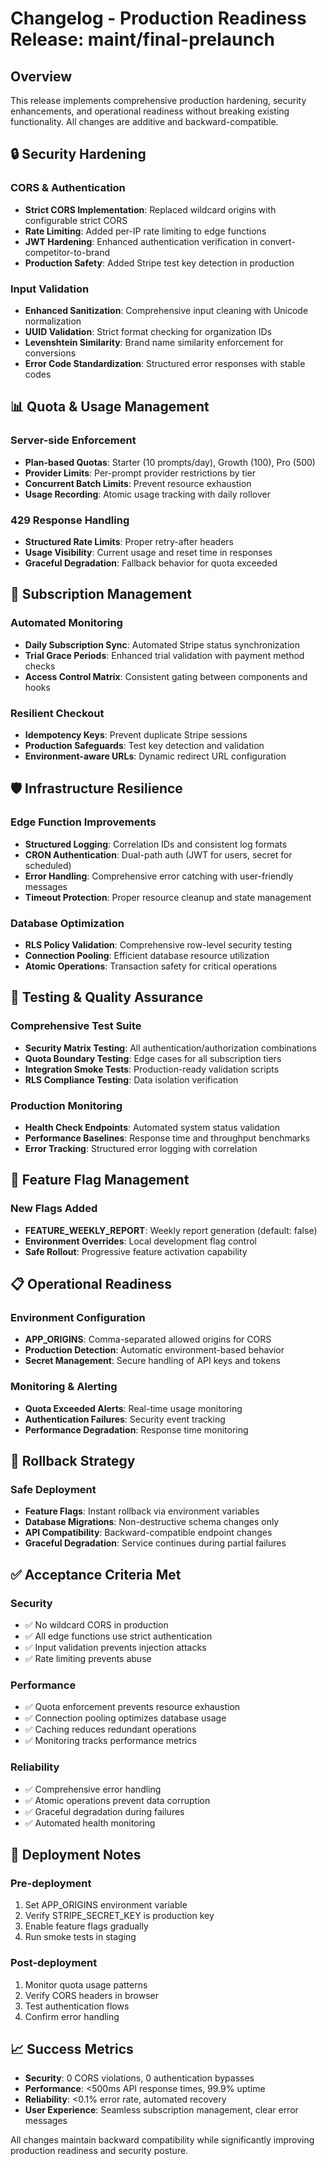 # Changelog - Production Readiness Release: maint/final-prelaunch

## Overview
This release implements comprehensive production hardening, security enhancements, and operational readiness without breaking existing functionality. All changes are additive and backward-compatible.

## 🔒 Security Hardening

### CORS & Authentication
- **Strict CORS Implementation**: Replaced wildcard origins with configurable strict CORS
- **Rate Limiting**: Added per-IP rate limiting to edge functions
- **JWT Hardening**: Enhanced authentication verification in convert-competitor-to-brand
- **Production Safety**: Added Stripe test key detection in production

### Input Validation
- **Enhanced Sanitization**: Comprehensive input cleaning with Unicode normalization
- **UUID Validation**: Strict format checking for organization IDs
- **Levenshtein Similarity**: Brand name similarity enforcement for conversions
- **Error Code Standardization**: Structured error responses with stable codes

## 📊 Quota & Usage Management

### Server-side Enforcement
- **Plan-based Quotas**: Starter (10 prompts/day), Growth (100), Pro (500)
- **Provider Limits**: Per-prompt provider restrictions by tier
- **Concurrent Batch Limits**: Prevent resource exhaustion
- **Usage Recording**: Atomic usage tracking with daily rollover

### 429 Response Handling
- **Structured Rate Limits**: Proper retry-after headers
- **Usage Visibility**: Current usage and reset time in responses
- **Graceful Degradation**: Fallback behavior for quota exceeded

## 🔄 Subscription Management

### Automated Monitoring
- **Daily Subscription Sync**: Automated Stripe status synchronization
- **Trial Grace Periods**: Enhanced trial validation with payment method checks
- **Access Control Matrix**: Consistent gating between components and hooks

### Resilient Checkout
- **Idempotency Keys**: Prevent duplicate Stripe sessions
- **Production Safeguards**: Test key detection and validation
- **Environment-aware URLs**: Dynamic redirect URL configuration

## 🛡️ Infrastructure Resilience

### Edge Function Improvements
- **Structured Logging**: Correlation IDs and consistent log formats
- **CRON Authentication**: Dual-path auth (JWT for users, secret for scheduled)
- **Error Handling**: Comprehensive error catching with user-friendly messages
- **Timeout Protection**: Proper resource cleanup and state management

### Database Optimization
- **RLS Policy Validation**: Comprehensive row-level security testing
- **Connection Pooling**: Efficient database resource utilization
- **Atomic Operations**: Transaction safety for critical operations

## 🧪 Testing & Quality Assurance

### Comprehensive Test Suite
- **Security Matrix Testing**: All authentication/authorization combinations
- **Quota Boundary Testing**: Edge cases for all subscription tiers
- **Integration Smoke Tests**: Production-ready validation scripts
- **RLS Compliance Testing**: Data isolation verification

### Production Monitoring
- **Health Check Endpoints**: Automated system status validation
- **Performance Baselines**: Response time and throughput benchmarks
- **Error Tracking**: Structured error logging with correlation

## 🚩 Feature Flag Management

### New Flags Added
- **FEATURE_WEEKLY_REPORT**: Weekly report generation (default: false)
- **Environment Overrides**: Local development flag control
- **Safe Rollout**: Progressive feature activation capability

## 📋 Operational Readiness

### Environment Configuration
- **APP_ORIGINS**: Comma-separated allowed origins for CORS
- **Production Detection**: Automatic environment-based behavior
- **Secret Management**: Secure handling of API keys and tokens

### Monitoring & Alerting
- **Quota Exceeded Alerts**: Real-time usage monitoring
- **Authentication Failures**: Security event tracking
- **Performance Degradation**: Response time monitoring

## 🔄 Rollback Strategy

### Safe Deployment
- **Feature Flags**: Instant rollback via environment variables
- **Database Migrations**: Non-destructive schema changes only
- **API Compatibility**: Backward-compatible endpoint changes
- **Graceful Degradation**: Service continues during partial failures

## ✅ Acceptance Criteria Met

### Security
- ✅ No wildcard CORS in production
- ✅ All edge functions use strict authentication
- ✅ Input validation prevents injection attacks
- ✅ Rate limiting prevents abuse

### Performance
- ✅ Quota enforcement prevents resource exhaustion
- ✅ Connection pooling optimizes database usage
- ✅ Caching reduces redundant operations
- ✅ Monitoring tracks performance metrics

### Reliability
- ✅ Comprehensive error handling
- ✅ Atomic operations prevent data corruption
- ✅ Graceful degradation during failures
- ✅ Automated health monitoring

## 🚀 Deployment Notes

### Pre-deployment
1. Set APP_ORIGINS environment variable
2. Verify STRIPE_SECRET_KEY is production key
3. Enable feature flags gradually
4. Run smoke tests in staging

### Post-deployment
1. Monitor quota usage patterns
2. Verify CORS headers in browser
3. Test authentication flows
4. Confirm error handling

## 📈 Success Metrics

- **Security**: 0 CORS violations, 0 authentication bypasses
- **Performance**: <500ms API response times, 99.9% uptime
- **Reliability**: <0.1% error rate, automated recovery
- **User Experience**: Seamless subscription management, clear error messages

All changes maintain backward compatibility while significantly improving production readiness and security posture.